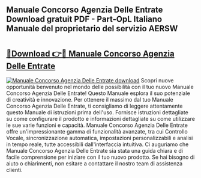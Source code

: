 ## Manuale Concorso Agenzia Delle Entrate Download gratuit PDF - Part-OpL Italiano Manuale del proprietario del servizio AERSW

# <h2><a href="http://dffpwbc.blite.top/?on=Manuale+Concorso+Agenzia+Delle+Entrate">🔗Download 👉🔴 Manuale Concorso Agenzia Delle Entrate</a></h2>

[![Manuale Concorso Agenzia Delle Entrate download](https://i.imgur.com/lujVjoI.png)](http://dffpwbc.blite.top/?on=Manuale+Concorso+Agenzia+Delle+Entrate)
Scopri nuove opportunità benvenuto nel mondo delle possibilità con il tuo nuovo Manuale Concorso Agenzia Delle Entrate! Questo Manuale esplora il suo potenziale di creatività e innovazione. Per ottenere il massimo dal tuo Manuale Concorso Agenzia Delle Entrate, ti consigliamo di leggere attentamente questo Manuale di istruzioni prima dell'uso. Fornisce istruzioni dettagliate su come configurare il prodotto e informazioni dettagliate su come utilizzare le sue varie funzioni e capacità. Manuale Concorso Agenzia Delle Entrate offre un'impressionante gamma di funzionalità avanzate, tra cui Controllo Vocale, sincronizzazione automatica, impostazioni personalizzabili e analisi in tempo reale, tutte accessibili dall'interfaccia intuitiva. Ci auguriamo che Manuale Concorso Agenzia Delle Entrate sia stata una guida chiara e di facile comprensione per iniziare con il tuo nuovo prodotto. Se hai bisogno di aiuto o chiarimenti, non esitare a contattare il nostro team di assistenza clienti.

